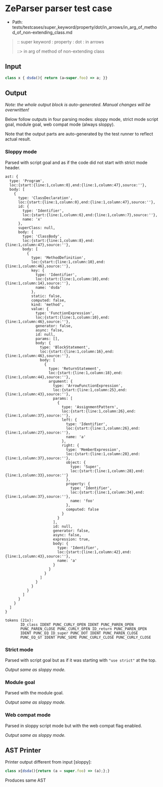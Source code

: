 # ZeParser parser test case

- Path: tests/testcases/super_keyword/property/dot/in_arrows/in_arg_of_method_of_non-extending_class.md

> :: super keyword : property : dot : in arrows
>
> ::> in arg of method of non-extending class

## Input

`````js
class x { dsda(){ return (a=super.foo) => a; }}
`````

## Output

_Note: the whole output block is auto-generated. Manual changes will be overwritten!_

Below follow outputs in four parsing modes: sloppy mode, strict mode script goal, module goal, web compat mode (always sloppy).

Note that the output parts are auto-generated by the test runner to reflect actual result.

### Sloppy mode

Parsed with script goal and as if the code did not start with strict mode header.

`````
ast: {
  type: 'Program',
  loc:{start:{line:1,column:0},end:{line:1,column:47},source:''},
  body: [
    {
      type: 'ClassDeclaration',
      loc:{start:{line:1,column:0},end:{line:1,column:47},source:''},
      id: {
        type: 'Identifier',
        loc:{start:{line:1,column:6},end:{line:1,column:7},source:''},
        name: 'x'
      },
      superClass: null,
      body: {
        type: 'ClassBody',
        loc:{start:{line:1,column:8},end:{line:1,column:47},source:''},
        body: [
          {
            type: 'MethodDefinition',
            loc:{start:{line:1,column:10},end:{line:1,column:46},source:''},
            key: {
              type: 'Identifier',
              loc:{start:{line:1,column:10},end:{line:1,column:14},source:''},
              name: 'dsda'
            },
            static: false,
            computed: false,
            kind: 'method',
            value: {
              type: 'FunctionExpression',
              loc:{start:{line:1,column:10},end:{line:1,column:46},source:''},
              generator: false,
              async: false,
              id: null,
              params: [],
              body: {
                type: 'BlockStatement',
                loc:{start:{line:1,column:16},end:{line:1,column:46},source:''},
                body: [
                  {
                    type: 'ReturnStatement',
                    loc:{start:{line:1,column:18},end:{line:1,column:44},source:''},
                    argument: {
                      type: 'ArrowFunctionExpression',
                      loc:{start:{line:1,column:25},end:{line:1,column:43},source:''},
                      params: [
                        {
                          type: 'AssignmentPattern',
                          loc:{start:{line:1,column:26},end:{line:1,column:37},source:''},
                          left: {
                            type: 'Identifier',
                            loc:{start:{line:1,column:26},end:{line:1,column:27},source:''},
                            name: 'a'
                          },
                          right: {
                            type: 'MemberExpression',
                            loc:{start:{line:1,column:28},end:{line:1,column:37},source:''},
                            object: {
                              type: 'Super',
                              loc:{start:{line:1,column:28},end:{line:1,column:33},source:''}
                            },
                            property: {
                              type: 'Identifier',
                              loc:{start:{line:1,column:34},end:{line:1,column:37},source:''},
                              name: 'foo'
                            },
                            computed: false
                          }
                        }
                      ],
                      id: null,
                      generator: false,
                      async: false,
                      expression: true,
                      body: {
                        type: 'Identifier',
                        loc:{start:{line:1,column:42},end:{line:1,column:43},source:''},
                        name: 'a'
                      }
                    }
                  }
                ]
              }
            }
          }
        ]
      }
    }
  ]
}

tokens (21x):
       ID_class IDENT PUNC_CURLY_OPEN IDENT PUNC_PAREN_OPEN
       PUNC_PAREN_CLOSE PUNC_CURLY_OPEN ID_return PUNC_PAREN_OPEN
       IDENT PUNC_EQ ID_super PUNC_DOT IDENT PUNC_PAREN_CLOSE
       PUNC_EQ_GT IDENT PUNC_SEMI PUNC_CURLY_CLOSE PUNC_CURLY_CLOSE
`````

### Strict mode

Parsed with script goal but as if it was starting with `"use strict"` at the top.

_Output same as sloppy mode._

### Module goal

Parsed with the module goal.

_Output same as sloppy mode._

### Web compat mode

Parsed in sloppy script mode but with the web compat flag enabled.

_Output same as sloppy mode._

## AST Printer

Printer output different from input [sloppy]:

````js
class x{dsda(){return (a = super.foo) => (a);};}
````

Produces same AST
